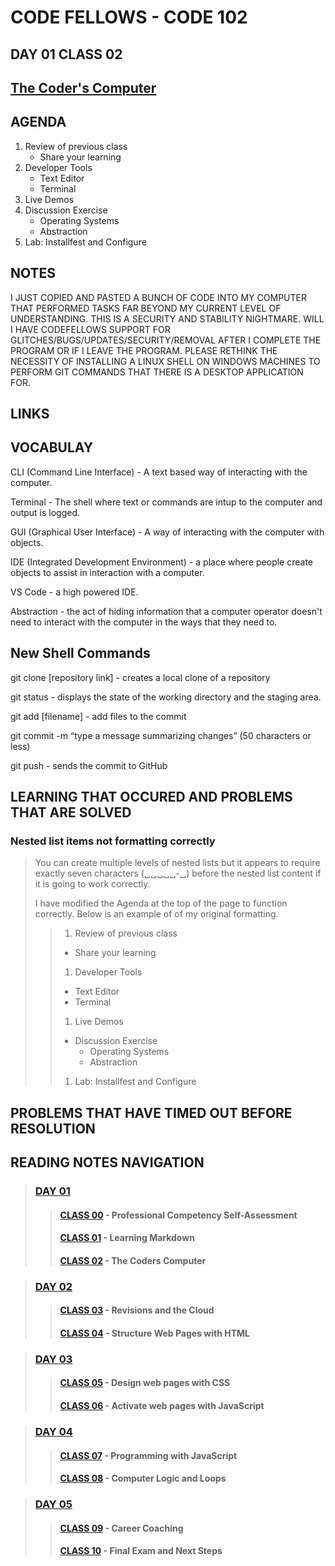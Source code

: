 # CODE FELLOWS - CODE 102

## DAY 01 CLASS 02

## [The Coder's Computer](https://github.com/codefellows/seattle-code-102d37/tree/main/class-02)

## AGENDA
1. Review of previous class
    - Share your learning
1. Developer Tools
    - Text Editor
    - Terminal
1. Live Demos
1. Discussion Exercise
    - Operating Systems
    - Abstraction
1. Lab: Installfest and Configure

## NOTES

I JUST COPIED AND PASTED A BUNCH OF CODE INTO MY COMPUTER THAT PERFORMED TASKS FAR BEYOND MY CURRENT LEVEL OF UNDERSTANDING.  THIS IS A SECURITY AND STABILITY NIGHTMARE.  WILL I HAVE CODEFELLOWS SUPPORT FOR GLITCHES/BUGS/UPDATES/SECURITY/REMOVAL AFTER I COMPLETE THE PROGRAM OR IF I LEAVE THE PROGRAM.  PLEASE RETHINK THE NECESSITY OF INSTALLING A LINUX SHELL ON WINDOWS MACHINES TO PERFORM GIT COMMANDS THAT THERE IS A DESKTOP APPLICATION FOR.

## LINKS

## VOCABULAY

CLI (Command Line Interface) - A text based way of interacting with the computer.

Terminal - The shell where text or commands are intup to the computer and output is logged.

GUI (Graphical User Interface) - A way of interacting with the computer with objects.

IDE (Integrated Development Environment) - a place where people create objects to assist in interaction with a computer.

VS Code - a high powered IDE.

Abstraction - the act of hiding information that a computer operator doesn't need to interact with the computer in the ways that they need to.

## New Shell Commands

git clone [repository link] - creates a local clone of a repository

git status - displays the state of the working directory and the staging area.

git add [filename] - add files to the commit

git commit -m “type a message summarizing changes” (50 characters or less)

git push - sends the commit to GitHub

## LEARNING THAT OCCURED AND PROBLEMS THAT ARE SOLVED

### Nested list items not formatting correctly
> You can create multiple levels of nested lists but it appears to require exactly seven characters (␣␣␣␣␣-␣) before the nested list content if it is going to work correctly.
>
> I have modified the Agenda at the top of the page to function correctly.  Below is an example of of my original formatting.
>>
>> 1. Review of previous class
>>   - Share your learning
>> 1. Developer Tools
>>   - Text Editor
>>   - Terminal
>> 1. Live Demos
>> - Discussion Exercise
>>   - Operating Systems
>>   - Abstraction
>> 1. Lab: Installfest and Configure

## PROBLEMS THAT HAVE TIMED OUT BEFORE RESOLUTION

## READING NOTES NAVIGATION

> ### [DAY 01](CODE102-DAY01-READING-NOTES.md)
>> #### [CLASS 00](CODE102-DAY01-CLASS00-READING-NOTES.md) - Professional Competency Self-Assessment
>> #### [CLASS 01](CODE102-DAY01-CLASS01-READING-NOTES.md) - Learning Markdown
>> #### [CLASS 02](CODE102-DAY01-CLASS02-READING-NOTES.md) - The Coders Computer

> ### [DAY 02](CODE102-DAY02-READING-NOTES.md)
>> #### [CLASS 03](CODE102-DAY02-CLASS03-READING-NOTES.md) - Revisions and the Cloud
>> #### [CLASS 04](CODE102-DAY02-CLASS04-READING-NOTES.md) - Structure Web Pages with HTML

> ### [DAY 03](CODE102-DAY03-READING-NOTES.md)
>> #### [CLASS 05](CODE102-DAY03-CLASS05-READING-NOTES.md) - Design web pages with CSS
>> #### [CLASS 06](CODE102-DAY03-CLASS06-READING-NOTES.md) - Activate web pages with JavaScript

> ### [DAY 04](CODE102-DAY04-READING-NOTES.md)
>> #### [CLASS 07](CODE102-DAY04-CLASS07-READING-NOTES.md) - Programming with JavaScript
>> #### [CLASS 08](CODE102-DAY04-CLASS08-READING-NOTES.md) - Computer Logic and Loops

>### [DAY 05](CODE102-DAY05-READING-NOTES.md)
>> #### [CLASS 09](CODE102-DAY05-CLASS09-READING-NOTES.md) - Career Coaching
>> #### [CLASS 10](CODE102-DAY05-CLASS10-READING-NOTES.md) - Final Exam and Next Steps
